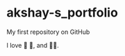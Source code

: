 # akshay-s_portfolio

My first repository on GitHub

I love :tea: :movie_camera:, and :technologist:. 
